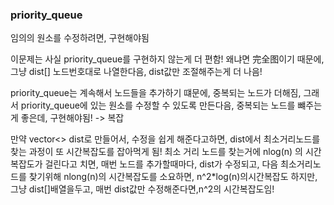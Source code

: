 ### **priority_queue**

임의의 원소를 수정하려면, 구현해야됨

이문제는 사실 priority_queue를 구현하지 않는게 더 편함!
왜냐면 完全图이기 때문에, 그냥 dist[] 노드번호대로 나열한다음, dist값만 조절해주는게 더 나음!

priority_queue는 계속해서 노드들을 추가하기 떄문에, 중복되는 노드가 더해짐,
그래서 priority_queue에 있는 원소를 수정할 수 있도록 만든다음, 중복되는 노드를 뺴주는게 좋은데,
구현해야됨! -> 복잡

만약 vector<> dist로 만들어서, 수정을 쉽게 해준다고하면, dist에서 최소거리노드를 찾는 과정이 또 시간복잡도를 잡아먹게 됨!
최소 거리 노드를 찾는거에 nlog(n) 의 시간복잡도가 걸린다고 치면, 매번 노드를 추가할때마다, dist가 수정되고,
다음 최소거리노드를 찾기위해 nlong(n)의 시간복잡도를 소요하면, n^2*log(n)의시간복잡도 
하지만, 그냥 dist[]배열을두고, 매번 dist값만 수정해준다면,n^2의 시간복잡도임!


